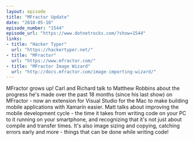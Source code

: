 ```yaml
---
layout: episode
title: "MFractor Update"
date: "2018-05-10"
episode_number: "1544"
episode_url: "https://www.dotnetrocks.com/?show=1544"
links:
- title: "Hacker Typer"
  url: "https://hackertyper.net/"
- title: "MFractor"
  url: "https://www.mfractor.com/"
- title: "MFractor Image Wizard"
  url: "http://docs.mfractor.com/image-importing-wizard/"
---
```


MFractor grows up! Carl and Richard talk to Matthew Robbins about the progress he's made over the past 18 months (since his last show) on MFractor - now an extension for Visual Studio for the Mac to make building mobile applications with Xamarin easier. Matt talks about improving the mobile development cycle - the time it takes from writing code on your PC to it running on your smartphone, and recognizing that it's not just about compile and transfer times. It's also image sizing and copying, catching errors early and more - things that can be done while writing code!
